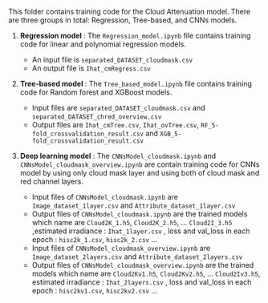 This folder contains training code for the Cloud Attenuation model. There are three groups in total: Regression, Tree-based, and CNNs models.  
1. **Regression model** : The <code>Regression_model.ipynb</code> file contains training code for linear and polynomial regression models.  
   - An input file is <code>separated_DATASET_cloudmask.csv</code>
   - An output file is <code>Ihat_cmRegress.csv</code>  
   
2. **Tree-based model** : The <code>Tree_based_model.ipynb</code> file contains training code for Random forest and XGBoost models.  
   - Input files are <code>separated_DATASET_cloudmask.csv</code> and <code>separated_DATASET_chred_overview.csv</code>
   - Output files are <code>Ihat_cmTree.csv</code>, <code>Ihat_ovTree.csv</code>, <code>RF_5-fold_crossvalidation_result.csv</code> and <code>XGB_5-fold_crossvalidation_result.csv</code>

3. **Deep learning model** : The `CNNsModel_cloudmask.ipynb` and `CNNsModel_cloudmask_overview.ipynb` are contain training code for CNNs model by using only cloud mask layer and using both of cloud mask and red channel layers.
   - Input files of `CNNsModel_cloudmask.ipynb` are `Image_dataset_1layer.csv` and `Attribute_dataset_1layer.csv`
   - Output files of `CNNsModel_cloudmask.ipynb` are the trained models which name are `Cloud2K_1.h5`, `Cloud2K_2.h5`, ... `Cloud2I_3.h5` 
     ,estimated irradiance : `Ihat_1layer.csv` , loss and val_loss in each epoch : `hisc2k_1.csv`, `hisc2k_2.csv` ...
   - Input files of `CNNsModel_cloudmask_overview.ipynb` are `Image_dataset_2layers.csv` and `Attribute_dataset_2layers.csv`
   - Output files of `CNNsModel_cloudmask_overview.ipynb` are the trained models which name are `Cloud2Kv1.h5`, `Cloud2Kv2.h5`, ... `Cloud2Iv3.h5`, estimated irradiance : `Ihat_2layers.csv` , loss and val_loss in each epoch : `hisc2kv1.csv`, `hisc2kv2.csv` ...
